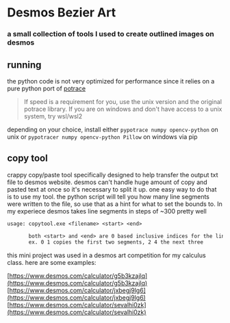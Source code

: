 # Desmos Bezier Art

### a small collection of tools I used to create outlined images on desmos

## running

the python code is not very optimized for performance since it relies on a pure python port of [potrace](https://github.com/tatarize/potrace)

> If speed is a requirement for you, use the unix version and the original potrace library.
> If you are on windows and don't have access to a unix system, try wsl/wsl2

depending on your choice, install either `pypotrace numpy opencv-python` on unix or `pypotracer numpy opencv-python Pillow` on windows via pip

## copy tool

crappy copy/paste tool specifically designed to help transfer the output txt file to desmos website.
desmos can't handle huge amount of copy and pasted text at once so it's necessary to split it up.
one easy way to do that is to use my tool.
the python script will tell you how many line segments were written to the file, so use that as a hint for
what to set the bounds to. In my experiece desmos takes line segments in steps of ~300 pretty well

```txt
usage: copytool.exe <filename> <start> <end>

       both <start> and <end> are 0 based inclusive indices for the line segments
       ex. 0 1 copies the first two segments, 2 4 the next three
```

this mini project was used in a desmos art competition for my calculus class.
here are some examples:

[https://www.desmos.com/calculator/g5b3kzajlq](https://www.desmos.com/calculator/g5b3kzajlq)
[https://www.desmos.com/calculator/jxbegj9lg6](https://www.desmos.com/calculator/jxbegj9lg6)
[https://www.desmos.com/calculator/sevalhi0zk](https://www.desmos.com/calculator/sevalhi0zk)
